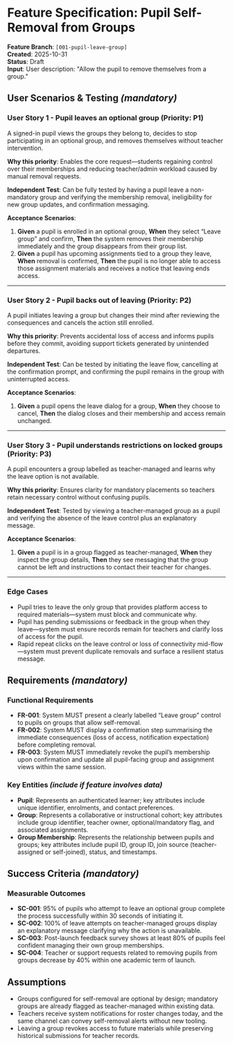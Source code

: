 # Feature Specification: Pupil Self-Removal from Groups

**Feature Branch**: `[001-pupil-leave-group]`  
**Created**: 2025-10-31  
**Status**: Draft  
**Input**: User description: "Allow the pupil to remove themselves from a group."

## User Scenarios & Testing *(mandatory)*

### User Story 1 - Pupil leaves an optional group (Priority: P1)

A signed-in pupil views the groups they belong to, decides to stop participating in an optional group, and removes themselves without teacher intervention.

**Why this priority**: Enables the core request—students regaining control over their memberships and reducing teacher/admin workload caused by manual removal requests.

**Independent Test**: Can be fully tested by having a pupil leave a non-mandatory group and verifying the membership removal, ineligibility for new group updates, and confirmation messaging.

**Acceptance Scenarios**:

1. **Given** a pupil is enrolled in an optional group, **When** they select “Leave group” and confirm, **Then** the system removes their membership immediately and the group disappears from their group list.
2. **Given** a pupil has upcoming assignments tied to a group they leave, **When** removal is confirmed, **Then** the pupil is no longer able to access those assignment materials and receives a notice that leaving ends access.

---

### User Story 2 - Pupil backs out of leaving (Priority: P2)

A pupil initiates leaving a group but changes their mind after reviewing the consequences and cancels the action still enrolled.

**Why this priority**: Prevents accidental loss of access and informs pupils before they commit, avoiding support tickets generated by unintended departures.

**Independent Test**: Can be tested by initiating the leave flow, cancelling at the confirmation prompt, and confirming the pupil remains in the group with uninterrupted access.

**Acceptance Scenarios**:

1. **Given** a pupil opens the leave dialog for a group, **When** they choose to cancel, **Then** the dialog closes and their membership and access remain unchanged.

---

### User Story 3 - Pupil understands restrictions on locked groups (Priority: P3)

A pupil encounters a group labelled as teacher-managed and learns why the leave option is not available.

**Why this priority**: Ensures clarity for mandatory placements so teachers retain necessary control without confusing pupils.

**Independent Test**: Tested by viewing a teacher-managed group as a pupil and verifying the absence of the leave control plus an explanatory message.

**Acceptance Scenarios**:

1. **Given** a pupil is in a group flagged as teacher-managed, **When** they inspect the group details, **Then** they see messaging that the group cannot be left and instructions to contact their teacher for changes.

---

### Edge Cases

- Pupil tries to leave the only group that provides platform access to required materials—system must block and communicate why.
- Pupil has pending submissions or feedback in the group when they leave—system must ensure records remain for teachers and clarify loss of access for the pupil.
- Rapid repeat clicks on the leave control or loss of connectivity mid-flow—system must prevent duplicate removals and surface a resilient status message.

## Requirements *(mandatory)*

### Functional Requirements

- **FR-001**: System MUST present a clearly labelled “Leave group” control to pupils on groups that allow self-removal.
- **FR-002**: System MUST display a confirmation step summarising the immediate consequences (loss of access, notification expectation) before completing removal.
- **FR-003**: System MUST immediately revoke the pupil’s membership upon confirmation and update all pupil-facing group and assignment views within the same session.


### Key Entities *(include if feature involves data)*

- **Pupil**: Represents an authenticated learner; key attributes include unique identifier, enrolments, and contact preferences.
- **Group**: Represents a collaborative or instructional cohort; key attributes include group identifier, teacher owner, optional/mandatory flag, and associated assignments.
- **Group Membership**: Represents the relationship between pupils and groups; key attributes include pupil ID, group ID, join source (teacher-assigned or self-joined), status, and timestamps.

## Success Criteria *(mandatory)*

### Measurable Outcomes

- **SC-001**: 95% of pupils who attempt to leave an optional group complete the process successfully within 30 seconds of initiating it.
- **SC-002**: 100% of leave attempts on teacher-managed groups display an explanatory message clarifying why the action is unavailable.
- **SC-003**: Post-launch feedback survey shows at least 80% of pupils feel confident managing their own group memberships.
- **SC-004**: Teacher or support requests related to removing pupils from groups decrease by 40% within one academic term of launch.

## Assumptions

- Groups configured for self-removal are optional by design; mandatory groups are already flagged as teacher-managed within existing data.
- Teachers receive system notifications for roster changes today, and the same channel can convey self-removal alerts without new tooling.
- Leaving a group revokes access to future materials while preserving historical submissions for teacher records.
